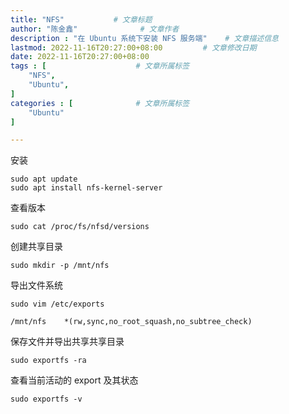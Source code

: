 ```yaml
---
title: "NFS"           # 文章标题
author: "陈金鑫"              # 文章作者
description : "在 Ubuntu 系统下安装 NFS 服务端"    # 文章描述信息
lastmod: 2022-11-16T20:27:00+08:00         # 文章修改日期
date: 2022-11-16T20:27:00+08:00
tags : [                    # 文章所属标签
    "NFS",
    "Ubuntu",
]
categories : [              # 文章所属标签
    "Ubuntu"
]

---
```


安装
```
sudo apt update
sudo apt install nfs-kernel-server
```
查看版本
```
sudo cat /proc/fs/nfsd/versions
```
创建共享目录
```
sudo mkdir -p /mnt/nfs
```
导出文件系统
```
sudo vim /etc/exports
```
```
/mnt/nfs    *(rw,sync,no_root_squash,no_subtree_check)
```
保存文件并导出共享共享目录
```
sudo exportfs -ra
```
查看当前活动的 export 及其状态
```
sudo exportfs -v
```
